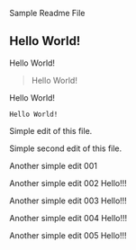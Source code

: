 Sample Readme File

## Hello World!

Hello World!

> Hello World!

Hello World!

```
Hello World!
```

Simple edit of this file.

Simple second edit of this file.

Another simple edit 001

Another simple edit 002 Hello!!!

Another simple edit 003 Hello!!!

Another simple edit 004 Hello!!!

Another simple edit 005 Hello!!!
